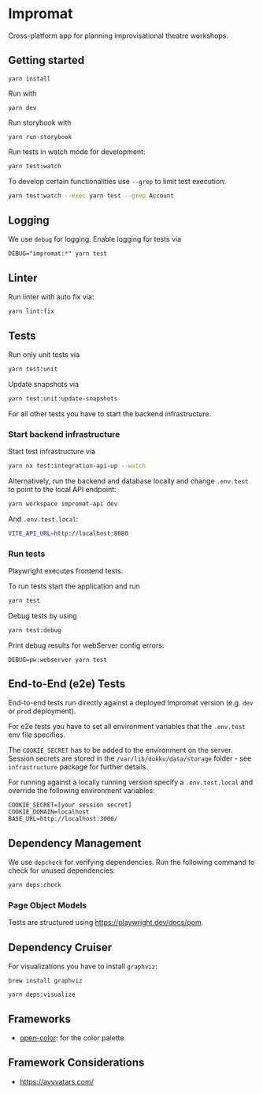# Impromat

Cross-platform app for planning improvisational theatre workshops.

## Getting started

```
yarn install
```

Run with

```
yarn dev
```

Run storybook with

```
yarn run-storybook
```

Run tests in watch mode for development:

```sh
yarn test:watch
```

To develop certain functionalities use `--grep` to limit test execution:

```sh
yarn test:watch --exec yarn test --grep Account
```

## Logging

We use `debug` for logging. Enable logging for tests via

```
DEBUG="impromat:*" yarn test
```

## Linter

Run linter with auto fix via:

```
yarn lint:fix
```

## Tests

Run only unit tests via

```sh
yarn test:unit
```

Update snapshots via

```sh
yarn test:unit:update-snapshots
```

For all other tests you have to start the backend infrastructure.

### Start backend infrastructure

Start test infrastructure via

```sh
yarn nx test:integration-api-up --watch
```

Alternatively, run the backend and database locally and change `.env.test` to point to the local API endpoint:

```sh
yarn workspace impromat-api dev
```

And `.env.test.local`:

```sh
VITE_API_URL=http://localhost:8080
```

### Run tests

Playwright executes frontend tests.

To run tests start the application and run

```sh
yarn test
```

Debug tests by using

```sh
yarn test:debug
```

Print debug results for webServer config errors:

```
DEBUG=pw:webserver yarn test
```

## End-to-End (e2e) Tests

End-to-end tests run directly against a deployed Impromat version (e.g. `dev` or `prod` deployment).

For e2e tests you have to set all environment variables that the `.env.test` env file specifies.

The `COOKIE_SECRET` has to be added to the environment on the server. Session secrets are stored in the `/var/lib/dokku/data/storage` folder - see `infrastructure` package for further details.

For running against a locally running version specify a `.env.test.local` and override the following environment variables:

```
COOKIE_SECRET=[your session secret]
COOKIE_DOMAIN=localhost
BASE_URL=http://localhost:3000/
```

## Dependency Management

We use `depcheck` for verifying dependencies. Run the following command to check for unused dependencies:

```sh
yarn deps:check
```

### Page Object Models

Tests are structured using https://playwright.dev/docs/pom.

## Dependency Cruiser

For visualizations you have to install `graphviz`:

```
brew install graphviz
```

```
yarn deps:visualize
```

## Frameworks

- [open-color](https://github.com/yeun/open-color): for the color palette

## Framework Considerations

- https://avvvatars.com/

